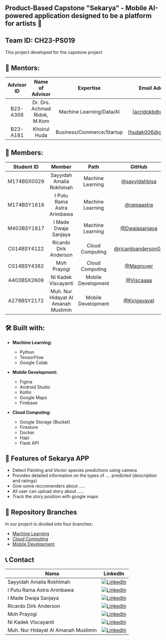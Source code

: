 ## Product-Based Capstone "Sekarya" - Mobile AI-powered application designed to be a platform for artists 👋
## Team ID: CH23-PS019

This project developed for the capstone project 

## 🧙 Mentors:

|  Advisor ID  | Name of Advisor                 | Expertise                   | Email Address           |
| :----------: | :-----------------------------: |:-------------------------:  | :---------------------: |
|   B23-A306   | Dr. Drs. Achmad Ridok, M.Kom    | Machine Learning/Data/AI    | [acridokb@ub.ac.id]
|   B23-A181   | Khoirul Huda                    | Business/Commerce/Startup   | [hudak006@gmail.com]

## 🙋‍ Members:

| Student ID  | Member                                  | Path                | GitHub                                                  |
| :---------: | :-------------------------------------: |:-----------------:  | :-----------------------------------------------------: |
| M174BSX0029 | Sayyidah Amalia Rokhimah                | Machine Learning    | [@sayyidahbisa](https://github.com/sayyidahbisa)
| M174BSY1616 | I Putu Rama Astra Arimbawa              | Machine Learning    | [@ramaastra](https://github.com/ramaastra)
| M403BSY1817 | I Made Dwaja Sanjaya                    | Machine Learning    | [@Dwajasanjaya](https://github.com/Dwajasanjaya)
| C014BSY4122 | Ricardo Dirk Anderson                   | Cloud Computing     | [@ricardoanderson03](https://github.com/ricardoanderson03)
| C014BSY4382 | Moh Prayogi                             | Cloud Computing     | [@Magnuver](https://github.com/Magnuver)
| A403BSX2609 | Ni Kadek Viscayanti                     | Mobile Development  | [@Viscaaaa](https://github.com/Viscaaaa)
| A278BSY2172 | Muh. Nur Hidayat Al Amanah Muslimin     | Mobile Development  | [@Kirigayayat](https://github.com/Kirigayayat)

## 🛠 Built with:

- **Machine Learning:**
  - Python
  - TensorFlow
  - Google Colab

- **Mobile Development:**
  - Figma
  - Android Studio
  - Kotlin
  - Google Maps
  - Firebase

- **Cloud Computing:**
  - Google Storage (Bucket)
  - Firestore
  - Docker
  - Hapi
  - Flask API

## 📱 Features of Sekarya APP

- Detect Painting and Vector species predictions using camera
- Provides detailed information on the types of .... predicted (description and ratings)
- Give some reccomenders about ..... 
- All user can upload story about .....
- Track the story position with google maps

## 🔗 Repository Branches

In our project is divided into four branches:
  - [Machine Learning](-)
  - [Cloud Computing](-)
  - [Mobile Development](-)

## 📞 Contact

| Nama  | LinkedIn |
|-------|----------|
| Sayyidah Amalia Rokhimah  | [![LinkedIn](https://img.shields.io/badge/LinkedIn-%230077B5.svg?logo=linkedin&logoColor=white)](https://www.linkedin.com/in/sayyidah-amalia-rokhimah/)  |
| I Putu Rama Astra Arimbawa  | [![LinkedIn](https://img.shields.io/badge/LinkedIn-%230077B5.svg?logo=linkedin&logoColor=white)](https://www.linkedin.com/in/rama-astra/)  |
| I Made Dwaja Sanjaya  | [![LinkedIn](https://img.shields.io/badge/LinkedIn-%230077B5.svg?logo=linkedin&logoColor=white)](https://www.linkedin.com/in/dwaja-sanjaya-6b75a1292/)  |
| Ricardo Dirk Anderson  | [![LinkedIn](https://img.shields.io/badge/LinkedIn-%230077B5.svg?logo=linkedin&logoColor=white)](https://www.linkedin.com/in/ricardo-dirk-anderson-b24498283/)  |
| Moh Prayogi  | [![LinkedIn](https://img.shields.io/badge/LinkedIn-%230077B5.svg?logo=linkedin&logoColor=white)](https://www.linkedin.com/in/moh-prayogi-%E3%83%97%E3%83%A9%E3%83%A8%E3%82%AE-563971192/)  |
| Ni Kadek Viscayanti  | [![LinkedIn](https://img.shields.io/badge/LinkedIn-%230077B5.svg?logo=linkedin&logoColor=white)](https://www.linkedin.com/in/ni-kadek-viscayanti-62ba52295/)  |
| Muh. Nur Hidayat Al Amanah Muslimin  | [![LinkedIn](https://img.shields.io/badge/LinkedIn-%230077B5.svg?logo=linkedin&logoColor=white)](-)  |
